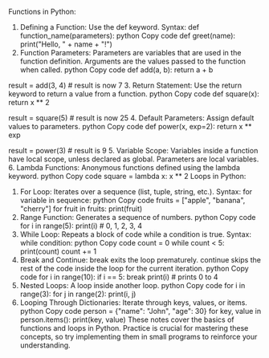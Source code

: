 Functions in Python:
1. Defining a Function:
Use the def keyword.
Syntax: def function_name(parameters):
python
Copy code
def greet(name):
    print("Hello, " + name + "!")
2. Function Parameters:
Parameters are variables that are used in the function definition.
Arguments are the values passed to the function when called.
python
Copy code
def add(a, b):
    return a + b

result = add(3, 4)  # result is now 7
3. Return Statement:
Use the return keyword to return a value from a function.
python
Copy code
def square(x):
    return x ** 2

result = square(5)  # result is now 25
4. Default Parameters:
Assign default values to parameters.
python
Copy code
def power(x, exp=2):
    return x ** exp

result = power(3)  # result is 9
5. Variable Scope:
Variables inside a function have local scope, unless declared as global.
Parameters are local variables.
6. Lambda Functions:
Anonymous functions defined using the lambda keyword.
python
Copy code
square = lambda x: x ** 2
Loops in Python:
1. For Loop:
Iterates over a sequence (list, tuple, string, etc.).
Syntax: for variable in sequence:
python
Copy code
fruits = ["apple", "banana", "cherry"]
for fruit in fruits:
    print(fruit)
2. Range Function:
Generates a sequence of numbers.
python
Copy code
for i in range(5):
    print(i)  # 0, 1, 2, 3, 4
3. While Loop:
Repeats a block of code while a condition is true.
Syntax: while condition:
python
Copy code
count = 0
while count < 5:
    print(count)
    count += 1
4. Break and Continue:
break exits the loop prematurely.
continue skips the rest of the code inside the loop for the current iteration.
python
Copy code
for i in range(10):
    if i == 5:
        break
    print(i)  # prints 0 to 4
5. Nested Loops:
A loop inside another loop.
python
Copy code
for i in range(3):
    for j in range(2):
        print(i, j)
6. Looping Through Dictionaries:
Iterate through keys, values, or items.
python
Copy code
person = {"name": "John", "age": 30}
for key, value in person.items():
    print(key, value)
These notes cover the basics of functions and loops in Python. Practice is crucial for mastering these concepts, so try implementing them in small programs to reinforce your understanding.
